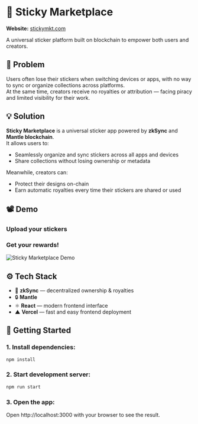 # 🧲 Sticky Marketplace

**Website:** [stickymkt.com](https://stickers-app-xi.vercel.app/)

A universal sticker platform built on blockchain to empower both users and creators.

## 📌 Problem

Users often lose their stickers when switching devices or apps, with no way to sync or organize collections across platforms.  
At the same time, creators receive no royalties or attribution — facing piracy and limited visibility for their work.

## 💡 Solution

**Sticky Marketplace** is a universal sticker app powered by **zkSync** and **Mantle blockchain**.  
It allows users to:

- Seamlessly organize and sync stickers across all apps and devices
- Share collections without losing ownership or metadata

Meanwhile, creators can:

- Protect their designs on-chain
- Earn automatic royalties every time their stickers are shared or used

## 📽 Demo

### Upload your stickers

### Get your rewards!

![Sticky Marketplace Demo](docs/images-demo/demo-payment.gif)

## ⚙️ Tech Stack

- 🧠 **zkSync** — decentralized ownership & royalties
- 🔒 **Mantle**
- ⚛️ **React** — modern frontend interface
- ▲ **Vercel** — fast and easy frontend deployment

## 🚀 Getting Started

### 1. Install dependencies:

```bash
npm install
```

### 2. Start development server:

```bash
npm run start
```

### 3. Open the app:

Open http://localhost:3000 with your browser to see the result.
